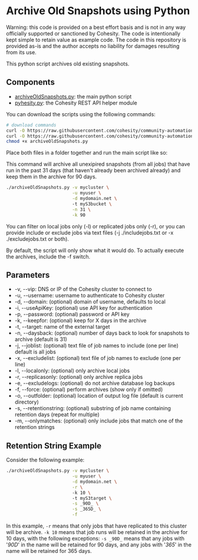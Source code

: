 # Archive Old Snapshots using Python

Warning: this code is provided on a best effort basis and is not in any way officially supported or sanctioned by Cohesity. The code is intentionally kept simple to retain value as example code. The code in this repository is provided as-is and the author accepts no liability for damages resulting from its use.

This python script archives old existing snapshots.

## Components

* [archiveOldSnapshots.py](https://raw.githubusercontent.com/cohesity/community-automation-samples/main/python/archiveOldSnapshots/archiveOldSnapshots.py): the main python script
* [pyhesity.py](https://raw.githubusercontent.com/cohesity/community-automation-samples/main/python/pyhesity/pyhesity.py): the Cohesity REST API helper module

You can download the scripts using the following commands:

```bash
# download commands
curl -O https://raw.githubusercontent.com/cohesity/community-automation-samples/main/python/archiveOldSnapshots/archiveOldSnapshots.py
curl -O https://raw.githubusercontent.com/cohesity/community-automation-samples/main/python/pyhesity.py
chmod +x archiveOldSnapshots.py

```

Place both files in a folder together and run the main script like so:

This command will archive all unexipired snapshots (from all jobs) that have run in the past 31 days (that haven't already been archived already) and keep them in the archive for 90 days.

```bash
./archiveOldSnapshots.py -v mycluster \
                         -u myuser \
                         -d mydomain.net \ 
                         -t myS3bucket \
                         -n 31 \
                         -k 90
```

You can filter on local jobs only (-l) or replicated jobs only (-r), or you can provide include or exclude jobs via text files (-j ./includejobs.txt or -x ./excludejobs.txt or both).

By default, the script will only show what it would do. To actually execute the archives, include the -f switch.

## Parameters

* -v, --vip: DNS or IP of the Cohesity cluster to connect to
* -u, --username: username to authenticate to Cohesity cluster
* -d, --domain: (optional) domain of username, defaults to local
* -i, --useApiKey: (optional) use API key for authentication
* -p, --password: (optional) password or API key
* -k, --keepfor: (optional) keep for X days in the archive
* -t, --target: name of the external target
* -n, --daysback: (optional) number of days back to look for snapshots to archive (default is 31)
* -j, --joblist: (optional) text file of job names to include (one per line) default is all jobs
* -x, --excludelist: (optional) text file of job names to exclude (one per line)
* -l, --localonly: (optional) only archive local jobs
* -r, --replicasonly: (optional) only archive replica jobs
* -e, --excludelogs: (optional) do not archive database log backups
* -f, --force: (optional) perform archives (show only if omitted)
* -o, --outfolder: (optional) location of output log file (default is current directory)
* -s, --retentionstring: (optional) substring of job name containing retention days (repeat for multiple)
* -m, --onlymatches: (optional) only include jobs that match one of the retention strings

## Retention String Example

Consider the following example:

```bash
./archiveOldSnapshots.py -v mycluster \
                         -u myuser \
                         -d mydomain.net \
                         -r \ 
                         -k 10 \ 
                         -t myS3target \
                         -s _90D_ \
                         -s _365D_ \
                         -f
```

In this example, `-r` means that only jobs that have replicated to this cluster will be archive. `-k 10` means that job runs will be retained in the archive for 10 days, with the following exceptions: `-s _90D_` means that any jobs with '_90D_' in the name will be retained for 90 days, and any jobs with '_365_' in the name will be retained for 365 days.
